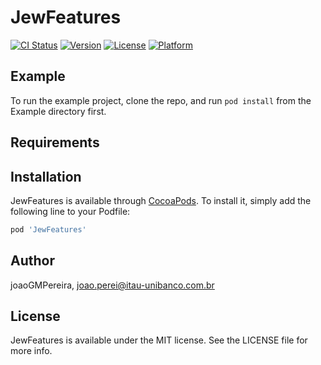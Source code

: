 # JewFeatures

[![CI Status](https://img.shields.io/travis/joaoGMPereira/JewFeatures.svg?style=flat)](https://travis-ci.org/joaoGMPereira/JewFeatures)
[![Version](https://img.shields.io/cocoapods/v/JewFeatures.svg?style=flat)](https://cocoapods.org/pods/JewFeatures)
[![License](https://img.shields.io/cocoapods/l/JewFeatures.svg?style=flat)](https://cocoapods.org/pods/JewFeatures)
[![Platform](https://img.shields.io/cocoapods/p/JewFeatures.svg?style=flat)](https://cocoapods.org/pods/JewFeatures)

## Example

To run the example project, clone the repo, and run `pod install` from the Example directory first.

## Requirements

## Installation

JewFeatures is available through [CocoaPods](https://cocoapods.org). To install
it, simply add the following line to your Podfile:

```ruby
pod 'JewFeatures'
```

## Author

joaoGMPereira, joao.perei@itau-unibanco.com.br

## License

JewFeatures is available under the MIT license. See the LICENSE file for more info.

